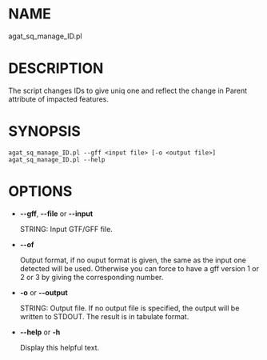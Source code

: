 # NAME

agat\_sq\_manage\_ID.pl

# DESCRIPTION

The script changes IDs to give uniq one and reflect the change in Parent attribute
of impacted features.

# SYNOPSIS

```
agat_sq_manage_ID.pl --gff <input file> [-o <output file>]
agat_sq_manage_ID.pl --help
```

# OPTIONS

- **--gff**, **--file** or **--input**

    STRING: Input GTF/GFF file.

- **--of**

    Output format, if no ouput format is given, the same as the input one detected will be used. Otherwise you can force to have a gff version 1 or 2 or 3 by giving the corresponding number.

- **-o** or **--output**

    STRING: Output file.  If no output file is specified, the output will be written to STDOUT. The result is in tabulate format.

- **--help** or **-h**

    Display this helpful text.

